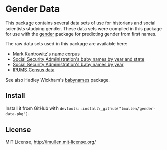 # Gender Data

This package contains several data sets of use for historians and social
scientists studying gender. These data sets were compiled in this
package for use with the [gender][] package for predicting gender from
first names.

The raw data sets used in this package are available here:

-   [Mark Kantrowitz's name corpus][]
-   [Social Security Administration's baby names by year and state][]
-   [Social Security Administration's baby names by year][]
-   [IPUMS Census data][]

See also Hadley Wickham's [babynames][] package.

## Install

Install it from GitHub with
`devtools::install\_github("lmullen/gender-data-pkg")`.

## License

MIT License, <http://lmullen.mit-license.org/>

  [gender]: https://github.com/ropensci/gender
  [Mark Kantrowitz's name corpus]: http://www.cs.cmu.edu/afs/cs/project/ai-repository/ai/areas/nlp/corpora/names/0.html
  [Social Security Administration's baby names by year and state]: http://catalog.data.gov/dataset/baby-names-from-social-security-card-applications-data-by-state-and-district-of-
  [Social Security Administration's baby names by year]: http://catalog.data.gov/dataset/baby-names-from-social-security-card-applications-national-level-data
  [IPUMS Census data]: https://usa.ipums.org/
  [babynames]: https://github.com/hadley/babynames
